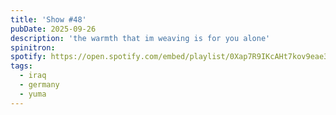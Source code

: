 ```yaml
---
title: 'Show #48'
pubDate: 2025-09-26
description: 'the warmth that im weaving is for you alone'
spinitron: 
spotify: https://open.spotify.com/embed/playlist/0Xap7R9IKcAHt7kov9eae3
tags:
  - iraq
  - germany
  - yuma
---
```

